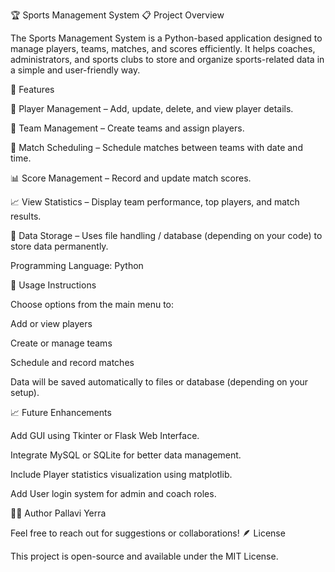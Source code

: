 🏆 Sports Management System
📋 Project Overview

The Sports Management System is a Python-based application designed to manage players, teams, matches, and scores efficiently.
It helps coaches, administrators, and sports clubs to store and organize sports-related data in a simple and user-friendly way.

🚀 Features

👥 Player Management – Add, update, delete, and view player details.

🏅 Team Management – Create teams and assign players.

📅 Match Scheduling – Schedule matches between teams with date and time.

📊 Score Management – Record and update match scores.

📈 View Statistics – Display team performance, top players, and match results.

💾 Data Storage – Uses file handling / database (depending on your code) to store data permanently.

Programming Language: Python

📘 Usage Instructions

Choose options from the main menu to:

Add or view players

Create or manage teams

Schedule and record matches

Data will be saved automatically to files or database (depending on your setup).

📈 Future Enhancements

Add GUI using Tkinter or Flask Web Interface.

Integrate MySQL or SQLite for better data management.

Include Player statistics visualization using matplotlib.

Add User login system for admin and coach roles.

🧑‍💻 Author
Pallavi Yerra


Feel free to reach out for suggestions or collaborations!
🪶 License

This project is open-source and available under the MIT License.
